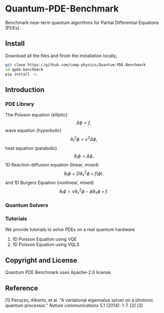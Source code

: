 # Quantum-PDE-Benchmark
Benchmark near-term quantum algorithms for Partial Differential Equations (PDEs).

## Install
Download all the files and finish the installation locally,

```bash
git clone https://github.com/comp-physics/Quantum-PDE-Benchmark
cd qpde-benchmark
pip install -e.
```

## Introduction


### PDE Library

The Poisson equation (elliptic)
$$
\Delta \phi = f,
$$
wave equation (hyperbolic)
$$
\partial_t^2 \phi = c^2 \Delta  \phi,
$$
heat equation (parabolic)
$$
\partial_t \phi =  \Delta  \phi,
$$
1D Reaction-diffusion equation (linear, mixed)
$$
\partial_t \phi =  D\partial_x^2\phi + f(\phi).
$$
and 1D Burgers Equation (nonlinear, mixed)
$$
\partial_t \phi =  \nu \partial_x^2\phi - \phi \partial_x \phi + f.
$$

### Quantum Solvers

### Tutorials

We provide tutorials to solve PDEs on a real quantum hardware
1. 1D Poisson Equation using VQE
1. 1D Poisson Equation using VQLS


## Copyright and License
Quantum PDE Benchmark uses Apache-2.0 license.

## Reference
[1] Peruzzo, Alberto, et al. "A variational eigenvalue solver on a photonic quantum processor." *Nature communications* 5.1 (2014): 1-7.
[2]
[3]


